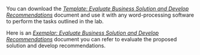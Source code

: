 You can download the <a href="https://github.com/sathyap22/Project/raw/master/Sathya_Captsone.pdf" target="_blank">_Template: Evaluate Business Solution and Develop Recommendations_</a> document and use it with any word-processing software to perform the tasks outlined in the lab.
 
Here is an [_Exemplar: Evaluate Business Solution and Develop Recommendations_](https://raw.githubusercontent.com/sathyap22/Project/master/Sathya_Captsone.pdf) document you can refer to evaluate the proposed solution and develop recommendations.
